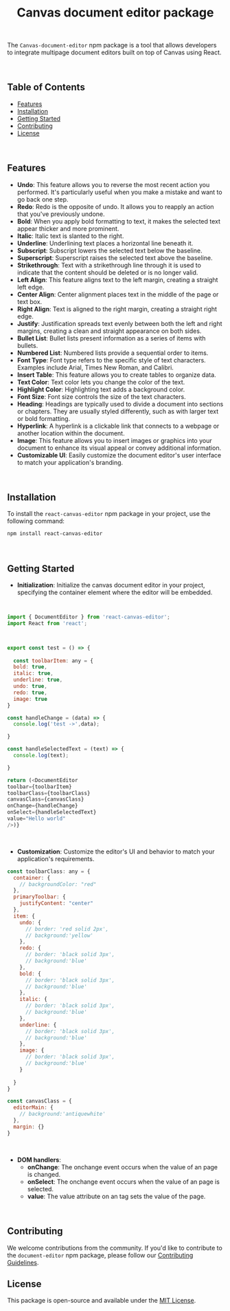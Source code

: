 <h1 align="center">Canvas document editor package</h1>

<!-- <p align="center"> -->
<!-- <a href="https://www.npmjs.com/package/\react-canvas-editor"><img src="https://img.shields.io/npm/v/react-canvas-editor.svg?sanitize=true" alt="Version"></a>
<a href="https://www.npmjs.com/package/@mindfiredigital/react-canvas-editor"><img src="https://img.shields.io/npm/l/@mindfiredigital/react-canvas-editor.svg?sanitize=true" alt="License"></a>
<a href="https://www.npmjs.com/package/@mindfiredigital/react-canvas-editor"><img src="https://img.shields.io/badge/PRs-welcome-brightgreen.svg" alt="PRs"></a>
</p> -->

<br>

The `Canvas-document-editor` npm package is a tool that allows developers to integrate multipage document editors built on top of Canvas using React.

<br>

## Table of Contents

- [Features](#features)
- [Installation](#installation)
- [Getting Started](#getting-started)
- [Contributing](#contributing)
- [License](#license)

<br>

## Features

- **Undo**: This feature allows you to reverse the most recent action you performed. It's particularly useful when you make a mistake and want to go back one step.
- **Redo**: Redo is the opposite of undo. It allows you to reapply an action that you've previously undone.
- **Bold**: When you apply bold formatting to text, it makes the selected text appear thicker and more prominent.
- **Italic**: Italic text is slanted to the right.
- **Underline**: Underlining text places a horizontal line beneath it.
- **Subscript**: Subscript lowers the selected text below the baseline.
- **Superscript**: Superscript raises the selected text above the baseline.
- **Strikethrough**: Text with a strikethrough line through it is used to indicate that the content should be deleted or is no longer valid.
- **Left Align**: This feature aligns text to the left margin, creating a straight left edge.
- **Center Align**: Center alignment places text in the middle of the page or text box.
- **Right Align**: Text is aligned to the right margin, creating a straight right edge.
- **Justify**: Justification spreads text evenly between both the left and right margins, creating a clean and straight appearance on both sides.
- **Bullet List**: Bullet lists present information as a series of items with bullets.
- **Numbered List**: Numbered lists provide a sequential order to items.
- **Font Type**: Font type refers to the specific style of text characters. Examples include Arial, Times New Roman, and Calibri.
- **Insert Table**: This feature allows you to create tables to organize data.
- **Text Color**: Text color lets you change the color of the text.
- **Highlight Color**: Highlighting text adds a background color.
- **Font Size**: Font size controls the size of the text characters.
- **Heading**: Headings are typically used to divide a document into sections or chapters. They are usually styled differently, such as with larger text or bold formatting.
- **Hyperlink**: A hyperlink is a clickable link that connects to a webpage or another location within the document.
- **Image**: This feature allows you to insert images or graphics into your document to enhance its visual appeal or convey additional information.
- **Customizable UI**: Easily customize the document editor's user interface to match your application's branding.

<br>

## Installation

To install the `react-canvas-editor` npm package in your project, use the following command:

```bash
npm install react-canvas-editor
```
<br>

## Getting Started

- **Initialization**: Initialize the canvas document editor in your project, specifying the container element where the editor will be embedded.

```javascript


import { DocumentEditor } from 'react-canvas-editor';
import React from 'react';



export const test = () => {
  
  const toolbarItem: any = {
  bold: true,
  italic: true,
  underline: true,
  undo: true,
  redo: true,
  image: true
}

const handleChange = (data) => {
  console.log('test ->',data);

}

const handleSelectedText = (text) => {
  console.log(text);

}

return (<DocumentEditor 
toolbar={toolbarItem}
toolbarClass={toolbarClass} 
canvasClass={canvasClass} 
onChange={handleChange} 
onSelect={handleSelectedText}
value="Hello world"
/>)}

```
<br>

- **Customization**: Customize the editor's UI and behavior to match your application's requirements.
```javascript
const toolbarClass: any = {
  container: {
    // backgroundColor: "red"
  },
  primaryToolbar: {
    justifyContent: "center"
  },
  item: {
    undo: {
      // border: 'red solid 2px',
      // background:'yellow'
    },
    redo: {
      // border: 'black solid 3px',
      // background:'blue'
    },
    bold: {
      // border: 'black solid 3px',
      // background:'blue'
    },
    italic: {
      // border: 'black solid 3px',
      // background:'blue'
    },
    underline: {
      // border: 'black solid 3px',
      // background:'blue'
    },
    image: {
      // border: 'black solid 3px',
      // background:'blue'
    }
    
  }
}

const canvasClass = {
  editorMain: {
    // background:'antiquewhite'
  },
  margin: {}
}
```
<br>

- **DOM handlers**: 
  - **onChange**: The onchange event occurs when the value of an page is changed.
  - **onSelect**: The onchange event occurs when the value of an page is selected.
  - **value**: The value attribute on an tag sets the value of the page.

<br>


## Contributing

We welcome contributions from the community. If you'd like to contribute to the `document-editor` npm package, please follow our [Contributing Guidelines](CONTRIBUTING.md).
<br>

## License

This package is open-source and available under the [MIT License](LICENSE).